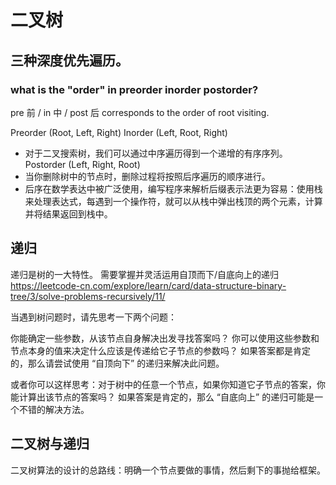 # 二叉树

## 三种深度优先遍历。

### what is the "order" in preorder inorder postorder?

pre 前 / in 中 / post 后 corresponds to the order of root visiting.

Preorder (Root, Left, Right) 
Inorder (Left, Root, Right)
- 对于二叉搜索树，我们可以通过中序遍历得到一个递增的有序序列。
Postorder (Left, Right, Root) 
- 当你删除树中的节点时，删除过程将按照后序遍历的顺序进行。
- 后序在数学表达中被广泛使用，编写程序来解析后缀表示法更为容易：使用栈来处理表达式，每遇到一个操作符，就可以从栈中弹出栈顶的两个元素，计算并将结果返回到栈中。


## 递归
递归是树的一大特性。
需要掌握并灵活运用自顶而下/自底向上的递归
https://leetcode-cn.com/explore/learn/card/data-structure-binary-tree/3/solve-problems-recursively/11/

当遇到树问题时，请先思考一下两个问题：

你能确定一些参数，从该节点自身解决出发寻找答案吗？
你可以使用这些参数和节点本身的值来决定什么应该是传递给它子节点的参数吗？
如果答案都是肯定的，那么请尝试使用 “自顶向下” 的递归来解决此问题。

或者你可以这样思考：对于树中的任意一个节点，如果你知道它子节点的答案，你能计算出该节点的答案吗？ 
如果答案是肯定的，那么 “自底向上” 的递归可能是一个不错的解决方法。

## 二叉树与递归
二叉树算法的设计的总路线：明确一个节点要做的事情，然后剩下的事抛给框架。
